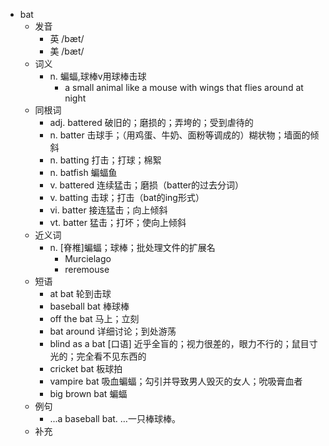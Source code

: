 - bat
  - 发音
    - 英 /bæt/
    - 美 /bæt/
  - 词义
    - n. 蝙蝠,球棒v用球棒击球
      - a small animal like a mouse with wings that flies around at night
  - 同根词
    - adj. battered 破旧的；磨损的；弄垮的；受到虐待的
    - n. batter 击球手；（用鸡蛋、牛奶、面粉等调成的）糊状物；墙面的倾斜
    - n. batting 打击；打球；棉絮
    - n. batfish 蝙蝠鱼
    - v. battered 连续猛击；磨损（batter的过去分词）
    - v. batting 击球；打击（bat的ing形式）
    - vi. batter 接连猛击；向上倾斜
    - vt. batter 猛击；打坏；使向上倾斜
  - 近义词
    - n. [脊椎]蝙蝠；球棒；批处理文件的扩展名
      - Murcielago
      - reremouse
  - 短语
    - at bat 轮到击球
    - baseball bat 棒球棒
    - off the bat 马上；立刻
    - bat around 详细讨论；到处游荡
    - blind as a bat [口语] 近乎全盲的；视力很差的，眼力不行的；鼠目寸光的；完全看不见东西的
    - cricket bat 板球拍
    - vampire bat 吸血蝙蝠；勾引并导致男人毁灭的女人；吮吸膏血者
    - big brown bat 蝙蝠
  - 例句
    - ...a baseball bat. …一只棒球棒。
  - 补充